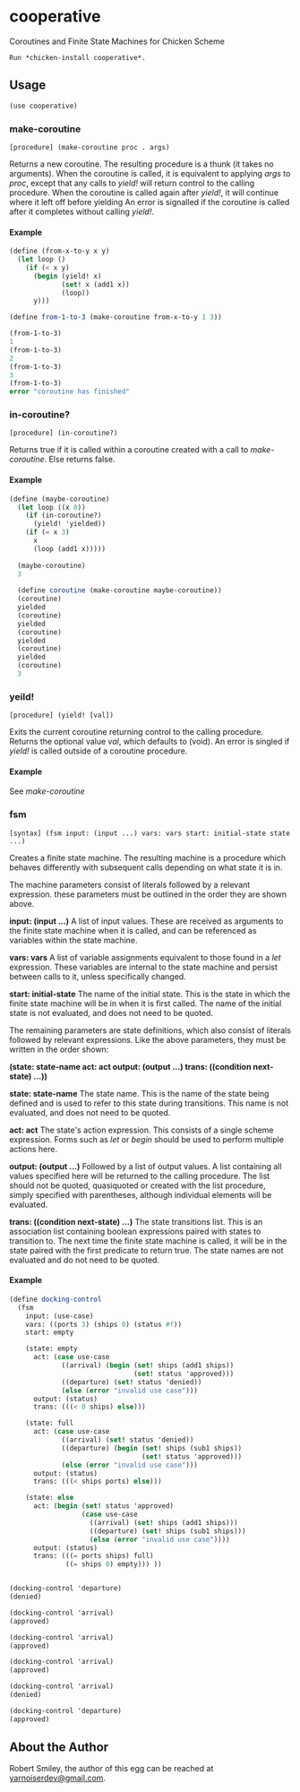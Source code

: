 # cooperative

Coroutines and Finite State Machines for Chicken Scheme


```
Run *chicken-install cooperative*.
```

## Usage
```scheme
(use cooperative)
```

### make-coroutine
```
[procedure] (make-coroutine proc . args)
```
Returns a new coroutine. The resulting procedure is a thunk
(it takes no arguments). When the coroutine is called, it is equivalent to applying
*args* to *proc*, except that any calls to *yield!*
will return control to the calling procedure. When the coroutine is called again
after *yield!*, it will continue where it left off before yielding
An error is signalled if the coroutine is called after it completes
without calling *yield!*.

#### Example
```scheme
(define (from-x-to-y x y)
  (let loop ()
    (if (< x y)
      (begin (yield! x)
             (set! x (add1 x))
             (loop))
      y)))

(define from-1-to-3 (make-coroutine from-x-to-y 1 3))

(from-1-to-3)
1
(from-1-to-3)
2
(from-1-to-3)
3
(from-1-to-3)
error "coroutine has finished"
```

### in-coroutine?
```
[procedure] (in-coroutine?)
```
Returns true if it is called within a coroutine created with a call
to *make-coroutine*. Else returns false.

#### Example
```scheme
(define (maybe-coroutine)
  (let loop ((x 0))
    (if (in-coroutine?)
      (yield! 'yielded))
    (if (= x 3)
      x
      (loop (add1 x)))))
  
  (maybe-coroutine)
  3
  
  (define coroutine (make-coroutine maybe-coroutine))
  (coroutine)
  yielded
  (coroutine)
  yielded
  (coroutine)
  yielded
  (coroutine)
  yielded
  (coroutine)
  3
```
### yeild!
```
[procedure] (yield! [val])
```
Exits the current coroutine returning control to the calling
procedure. Returns the optional value *val*, which defaults to (void). An error
is singled if *yield!* is called outside of a coroutine procedure.

#### Example
See *make-coroutine*

### fsm
```
[syntax] (fsm input: (input ...) vars: vars start: initial-state state ...)
```
Creates a finite state machine. The resulting machine is a procedure which
behaves differently with subsequent calls depending on what state it is in.

The machine parameters consist of literals followed by a relevant expression.
these parameters must be outlined in the order they are shown above.

**input: (input ...)** A list of input values. These are received as arguments
to the finite state machine when it is called, and can be referenced as
variables within the state machine.

**vars: vars** A list of variable assignments equivalent to those found
in a *let* expression. These variables are internal to the state machine and
persist between calls to it, unless specifically changed.

**start: initial-state** The name of the initial state. This is the state in
which the finite state machine will be in when it is first called. The name of
the initial state is not evaluated, and does not need to be quoted.

The remaining parameters are state definitions, which also consist of literals
followed by relevant expressions. Like the above parameters, they must be
written in the order shown:

**(state: state-name act: act output: (output ...) trans: ((condition next-state) ...))**

**state: state-name** The state name. This is the name of the state being
defined and is used to refer to this state during transitions. This name is not
evaluated, and does not need to be quoted.

**act: act** The state's action expression. This consists
of a single scheme expression. Forms such as *let* or *begin* should be used
to perform multiple actions here.

**output: (output ...)** Followed by a list of output values. A list containing all values
specified here will be returned to the calling procedure. The list should not
be quoted, quasiquoted or created with the list procedure, simply specified
with parentheses, although individual elements will be evaluated.

**trans: ((condition next-state) ...)** The state transitions list. This is an association list
containing boolean expressions paired with states to transition to. The next time the
finite state machine is called, it will be in the state paired with the
first predicate to return true. The state names are not evaluated and do not
need to be quoted.

#### Example
```scheme
(define docking-control
  (fsm
    input: (use-case)
    vars: ((ports 3) (ships 0) (status #f))
    start: empty

    (state: empty
      act: (case use-case
             ((arrival) (begin (set! ships (add1 ships))
                               (set! status 'approved)))
             ((departure) (set! status 'denied))
             (else (error "invalid use case")))
      output: (status)
      trans: (((< 0 ships) else)))

    (state: full
      act: (case use-case
             ((arrival) (set! status 'denied))
             ((departure) (begin (set! ships (sub1 ships))
                                 (set! status 'approved)))
             (else (error "invalid use case")))
      output: (status)
      trans: (((< ships ports) else)))

    (state: else
      act: (begin (set! status 'approved)
                  (case use-case
                    ((arrival) (set! ships (add1 ships)))
                    ((departure) (set! ships (sub1 ships)))
                    (else (error "invalid use case"))))
      output: (status)
      trans: (((= ports ships) full)
              ((= ships 0) empty))) ))


(docking-control 'departure)
(denied)

(docking-control 'arrival)
(approved)

(docking-control 'arrival)
(approved)

(docking-control 'arrival)
(approved)

(docking-control 'arrival)
(denied)

(docking-control 'departure)
(approved)
```
## About the Author
Robert Smiley, the author of this egg can be reached at yarnoiserdev@gmail.com.
